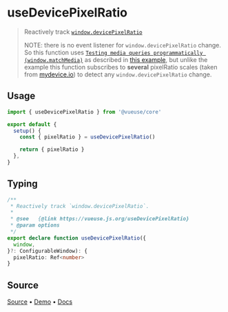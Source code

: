 <!--DEMO_STARTS-->
<script setup>
import Demo from './demo.vue'
</script>
<DemoContainer><Demo/></DemoContainer>
<!--DEMO_ENDS-->

<!--HEAD_STARTS--><!--HEAD_ENDS-->


# useDevicePixelRatio

> Reactively track [`window.devicePixelRatio`](https://developer.mozilla.org/ru/docs/Web/API/Window/devicePixelRatio)
>
> NOTE: there is no event listener for `window.devicePixelRatio` change. So this function uses [`Testing media queries programmatically (window.matchMedia)`](https://developer.mozilla.org/en-US/docs/Web/CSS/Media_Queries/Testing_media_queries) as described in [this example](https://stackoverflow.com/questions/28905420/window-devicepixelratio-change-listener/29653772#29653772), but unlike the example this function subscribes to **several** pixelRatio scales (taken from [mydevice.io](https://www.mydevice.io/)) to detect any `window.devicePixelRatio` change.

## Usage

```js
import { useDevicePixelRatio } from '@vueuse/core'

export default {
  setup() {
    const { pixelRatio } = useDevicePixelRatio()

    return { pixelRatio }
  },
}
```


<!--FOOTER_STARTS-->
## Typing

```typescript
/**
 * Reactively track `window.devicePixelRatio`.
 *
 * @see   {@link https://vueuse.js.org/useDevicePixelRatio}
 * @param options
 */
export declare function useDevicePixelRatio({
  window,
}?: ConfigurableWindow): {
  pixelRatio: Ref<number>
}
```

## Source

[Source](https://github.com/antfu/vueuse/blob/master/packages/core/useDevicePixelRatio/index.ts) • [Demo](https://github.com/antfu/vueuse/blob/master/packages/core/useDevicePixelRatio/demo.vue) • [Docs](https://github.com/antfu/vueuse/blob/master/packages/core/useDevicePixelRatio/index.md)


<!--FOOTER_ENDS-->